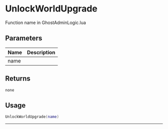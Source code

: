 # UnlockWorldUpgrade

Function name in GhostAdminLogic.lua

## Parameters

| Name | Description |
| ---- | ----------- |
| name |             |

## Returns

`none`

## Usage

```lua
UnlockWorldUpgrade(name)
```

---

